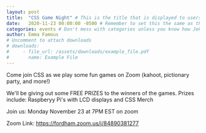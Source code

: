 ```yaml
---
layout: post
title:  "CSS Game Night" # This is the title that is displayed to users
date:   2020-11-23 00:00:00 -0500 # Remember to set this the same as the filename to avoid confusion
categories: events # Don't mess with categories unless you know how Jekyll works
author: Emma Famous
# Uncomment to attach downloads
# downloads:
#     - file_url: /assets/downloads/example_file.pdf
#       name: Example File
---
```

Come join CSS as we play some fun games on Zoom (kahoot, pictionary party, and more!)

We'll be giving out some FREE PRIZES to the winners of the games. 
Prizes include: Raspberyy Pi's with LCD displays and CSS Merch

Join us: Monday November 23 at 7PM EST on zoom

Zoom Link: <a href="https://fordham.zoom.us/j/84890381277">https://fordham.zoom.us/j/84890381277 </a>
